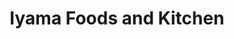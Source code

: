 ---
title: "Iyama Foods and Kitchen"
url: /darlington/iyama-foods-and-kitchen/
shop: convenience
---